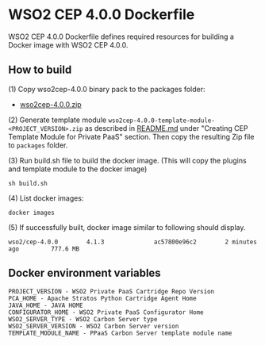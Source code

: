 # WSO2 CEP 4.0.0 Dockerfile

WSO2 CEP 4.0.0 Dockerfile defines required resources for building a Docker image with WSO2 CEP 4.0.0.

## How to build

(1) Copy wso2cep-4.0.0 binary pack to the packages folder:

* [wso2cep-4.0.0.zip](http://wso2.com/products/complex-event-processor/)

(2) Generate template module `wso2cep-4.0.0-template-module-<PROJECT_VERSION>.zip` as described in [README.md](https://github.com/wso2/private-paas-cartridges/blob/master/wso2cep/4.0.0/template-module/README.md) under "Creating CEP Template Module for Private PaaS" section. Then copy the resulting Zip file to `packages` folder.


(3) Run build.sh file to build the docker image. (This will copy the plugins and template module to the docker image)
```
sh build.sh
```

(4) List docker images:
```
docker images
```
(5) If successfully built, docker image similar to following should display.
```
wso2/cep-4.0.0        4.1.3              ac57800e96c2        2 minutes ago         777.6 MB
```
## Docker environment variables
```
PROJECT_VERSION - WSO2 Private PaaS Cartridge Repo Version
PCA_HOME - Apache Stratos Python Cartridge Agent Home
JAVA_HOME - JAVA HOME
CONFIGURATOR_HOME - WSO2 Private PaaS Configurator Home
WSO2_SERVER_TYPE - WSO2 Carbon Server type
WSO2_SERVER_VERSION - WSO2 Carbon Server version
TEMPLATE_MODULE_NAME - PPaaS Carbon Server template module name
```
